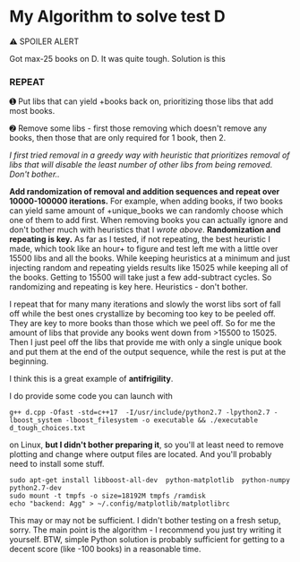 # My Algorithm to solve test D
⚠ SPOILER ALERT

Got max-25 books on D. It was quite tough. 
Solution is this

### REPEAT
➊ Put libs that can yield +books back on, prioritizing those libs that add most books.

➋ Remove some libs - first those removing which doesn't remove any books, then those that are only required for 1 book, then 2.

_I first tried removal in a greedy way with heuristic that prioritizes removal of libs that will disable the least number of other libs from being removed. Don't bother.._

__Add randomization of removal and addition sequences and repeat over 10000-100000 iterations.__ For example, when adding books, if two books can yield same amount of +unique_books we can randomly choose which one of them to add first. When removing books you can actually ignore and don't bother much with heuristics that I _wrote above_. __Randomization and repeating is key.__ As far as I tested, if not repeating, the best heuristic I made, which took like an hour+ to figure and test left me with a little over 15500 libs and all the books. While keeping heuristics at a minimum and just injecting random and repeating yields results like 15025 while keeping all of the books. Getting to 15500 will take just a few add-subtract cycles. So randomizing and repeating is key here. Heuristics - don't bother.

I repeat that for many many iterations and slowly the worst libs sort of fall off while the best ones crystallize by becoming too key to be peeled off. They are key to more books than those which we peel off.
So for me the amount of libs that provide any books went down from >15500 to 15025.
Then I just peel off the libs that provide me with only a single unique book and put them at the end of the output sequence, while the rest is put at the beginning.

I think this is a great example of __antifrigility__.


I do provide some code you can launch with

`
g++ d.cpp -Ofast -std=c++17  -I/usr/include/python2.7 -lpython2.7 -lboost_system -lboost_filesystem -o executable &&
./executable d_tough_choices.txt
`

on Linux, __but I didn't bother preparing it__, so you'll at least need to remove plotting and change where output files are located. And you'll probably need to install some stuff. 

```
sudo apt-get install libboost-all-dev  python-matplotlib  python-numpy  python2.7-dev
sudo mount -t tmpfs -o size=18192M tmpfs /ramdisk
echo "backend: Agg" > ~/.config/matplotlib/matplotlibrc
```

This may or may not be sufficient. I didn't bother testing on a fresh setup, sorry.
The main point is the algorithm - I recommend you just try writing it yourself. BTW, simple Python solution is probably sufficient for getting to a decent score (like -100 books) in a reasonable time.
